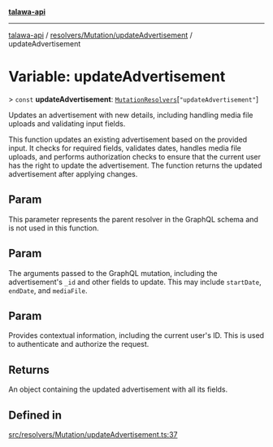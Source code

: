 [**talawa-api**](../../../../README.md)

***

[talawa-api](../../../../modules.md) / [resolvers/Mutation/updateAdvertisement](../README.md) / updateAdvertisement

# Variable: updateAdvertisement

\> `const` **updateAdvertisement**: [`MutationResolvers`](../../../../types/generatedGraphQLTypes/type-aliases/MutationResolvers.md)\[`"updateAdvertisement"`\]

Updates an advertisement with new details, including handling media file uploads and validating input fields.

This function updates an existing advertisement based on the provided input. It checks for required fields, validates dates, handles media file uploads, and performs authorization checks to ensure that the current user has the right to update the advertisement. The function returns the updated advertisement after applying changes.

## Param

This parameter represents the parent resolver in the GraphQL schema and is not used in this function.

## Param

The arguments passed to the GraphQL mutation, including the advertisement's `_id` and other fields to update. This may include `startDate`, `endDate`, and `mediaFile`.

## Param

Provides contextual information, including the current user's ID. This is used to authenticate and authorize the request.

## Returns

An object containing the updated advertisement with all its fields.

## Defined in

[src/resolvers/Mutation/updateAdvertisement.ts:37](https://github.com/PalisadoesFoundation/talawa-api/blob/5c5b29a0ea487bda8306089fe128f43f3be29f94/src/resolvers/Mutation/updateAdvertisement.ts#L37)
